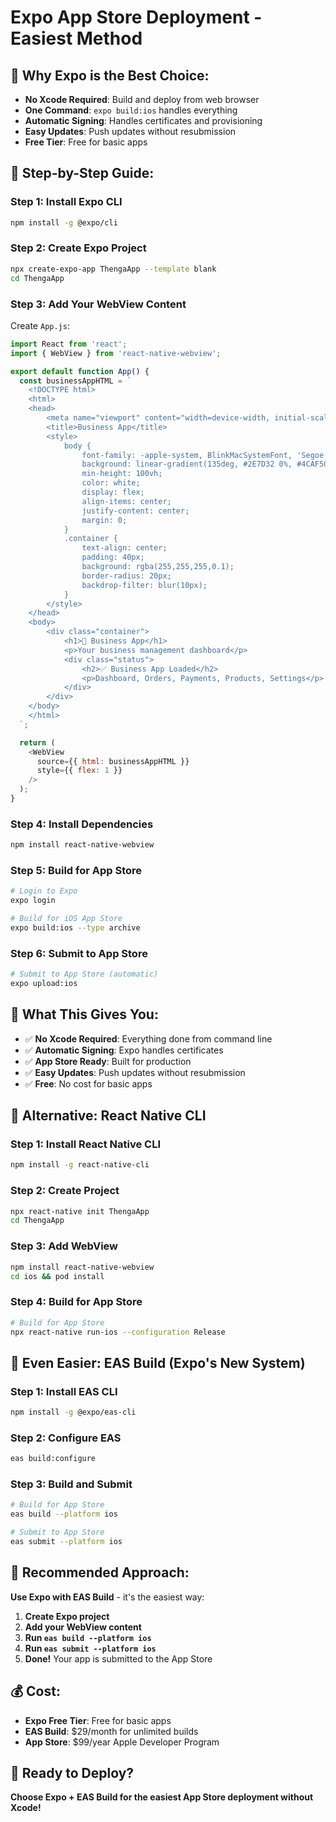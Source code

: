 # Expo App Store Deployment - Easiest Method

## 🚀 **Why Expo is the Best Choice:**
- **No Xcode Required**: Build and deploy from web browser
- **One Command**: `expo build:ios` handles everything
- **Automatic Signing**: Handles certificates and provisioning
- **Easy Updates**: Push updates without resubmission
- **Free Tier**: Free for basic apps

## 📱 **Step-by-Step Guide:**

### **Step 1: Install Expo CLI**
```bash
npm install -g @expo/cli
```

### **Step 2: Create Expo Project**
```bash
npx create-expo-app ThengaApp --template blank
cd ThengaApp
```

### **Step 3: Add Your WebView Content**
Create `App.js`:
```javascript
import React from 'react';
import { WebView } from 'react-native-webview';

export default function App() {
  const businessAppHTML = `
    <!DOCTYPE html>
    <html>
    <head>
        <meta name="viewport" content="width=device-width, initial-scale=1.0">
        <title>Business App</title>
        <style>
            body {
                font-family: -apple-system, BlinkMacSystemFont, 'Segoe UI', Roboto, sans-serif;
                background: linear-gradient(135deg, #2E7D32 0%, #4CAF50 100%);
                min-height: 100vh;
                color: white;
                display: flex;
                align-items: center;
                justify-content: center;
                margin: 0;
            }
            .container {
                text-align: center;
                padding: 40px;
                background: rgba(255,255,255,0.1);
                border-radius: 20px;
                backdrop-filter: blur(10px);
            }
        </style>
    </head>
    <body>
        <div class="container">
            <h1>🏢 Business App</h1>
            <p>Your business management dashboard</p>
            <div class="status">
                <h2>✅ Business App Loaded</h2>
                <p>Dashboard, Orders, Payments, Products, Settings</p>
            </div>
        </div>
    </body>
    </html>
  `;

  return (
    <WebView
      source={{ html: businessAppHTML }}
      style={{ flex: 1 }}
    />
  );
}
```

### **Step 4: Install Dependencies**
```bash
npm install react-native-webview
```

### **Step 5: Build for App Store**
```bash
# Login to Expo
expo login

# Build for iOS App Store
expo build:ios --type archive
```

### **Step 6: Submit to App Store**
```bash
# Submit to App Store (automatic)
expo upload:ios
```

## 🎯 **What This Gives You:**
- ✅ **No Xcode Required**: Everything done from command line
- ✅ **Automatic Signing**: Expo handles certificates
- ✅ **App Store Ready**: Built for production
- ✅ **Easy Updates**: Push updates without resubmission
- ✅ **Free**: No cost for basic apps

## 📱 **Alternative: React Native CLI**

### **Step 1: Install React Native CLI**
```bash
npm install -g react-native-cli
```

### **Step 2: Create Project**
```bash
npx react-native init ThengaApp
cd ThengaApp
```

### **Step 3: Add WebView**
```bash
npm install react-native-webview
cd ios && pod install
```

### **Step 4: Build for App Store**
```bash
# Build for App Store
npx react-native run-ios --configuration Release
```

## 🚀 **Even Easier: EAS Build (Expo's New System)**

### **Step 1: Install EAS CLI**
```bash
npm install -g @expo/eas-cli
```

### **Step 2: Configure EAS**
```bash
eas build:configure
```

### **Step 3: Build and Submit**
```bash
# Build for App Store
eas build --platform ios

# Submit to App Store
eas submit --platform ios
```

## 🎯 **Recommended Approach:**

**Use Expo with EAS Build** - it's the easiest way:

1. **Create Expo project**
2. **Add your WebView content**
3. **Run `eas build --platform ios`**
4. **Run `eas submit --platform ios`**
5. **Done!** Your app is submitted to the App Store

## 💰 **Cost:**
- **Expo Free Tier**: Free for basic apps
- **EAS Build**: $29/month for unlimited builds
- **App Store**: $99/year Apple Developer Program

## 🚀 **Ready to Deploy?**

**Choose Expo + EAS Build for the easiest App Store deployment without Xcode!**
